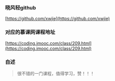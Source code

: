 
### 晓风轻github

[https://github.com/xwjie](https://github.com/xwjie)


### 对应的慕课网课程地址

[https://coding.imooc.com/class/209.html](https://coding.imooc.com/class/209.html)


### 自述

> 很不错的一门课程，值得学习，赞！！！






